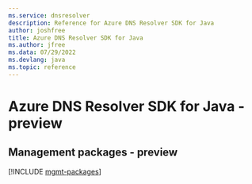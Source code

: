```yaml
---
ms.service: dnsresolver
description: Reference for Azure DNS Resolver SDK for Java
author: joshfree
title: Azure DNS Resolver SDK for Java
ms.author: jfree
ms.data: 07/29/2022
ms.devlang: java
ms.topic: reference
---
```

# Azure DNS Resolver SDK for Java - preview

## Management packages - preview
[!INCLUDE [mgmt-packages](dns-resolver-mgmt-index.md)]